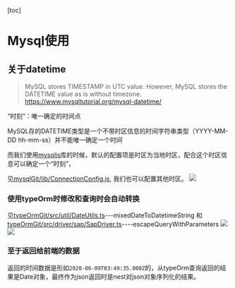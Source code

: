 [toc]

# Mysql使用

## 关于datetime

> MySQL stores TIMESTAMP in UTC value. However, MySQL stores the DATETIME value as is without timezone.
> https://www.mysqltutorial.org/mysql-datetime/

“时刻”：唯一确定的时间点

MySQL存的DATETIME类型是一个不带时区信息的时间字符串类型（YYYY-MM-DD hh-mm-ss）并不能唯一确定一个时间

而我们使用[mysqljs](https://github.com/mysqljs/mysql#readme)库的时候，默认的配置项是时区为当地时区，配合这个时区信息可以确定一个“时刻”，

见[mysqlGit/lib/ConnectionConfig.js](https://github.com/mysqljs/mysql/blob/master/lib/ConnectionConfig.js), 我们也可以配置其他时区。
![](./img/mysql-connect-options.png)


### 使用typeOrm时修改和查询时会自动转换

见[typeOrmGit/src/util/DateUtils.ts](https://github.com/typeorm/typeorm/blob/master/src/util/DateUtils.ts)---mixedDateToDatetimeString 和[typeOrmGit/src/driver/sap/SapDriver.ts](https://github.com/typeorm/typeorm/blob/master/src/driver/sap/SapDriver.ts)----escapeQueryWithParameters
![](./img/datetime-toString.png)
![](./img/datetime-sap.png)

### 至于返回给前端的数据

返回的时间数据是形如`2020-06-09T03:49:35.000Z`的，从typeOrm查询返回的结果是Date对象，最终作为json返回时是nest对json对象序列化的结果。